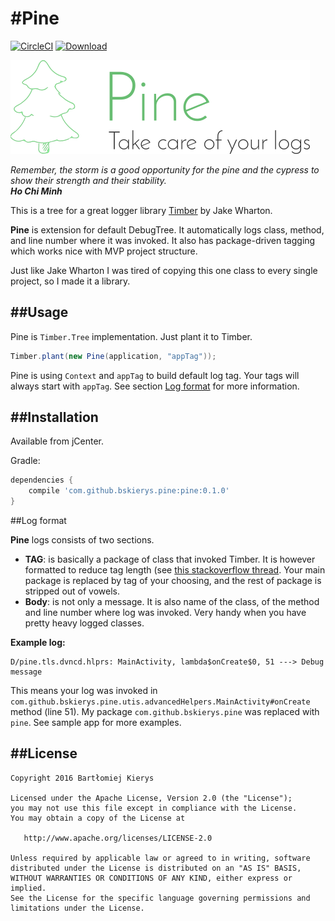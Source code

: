 #Pine
=====================
[![CircleCI](https://circleci.com/gh/bskierys/Pine/tree/master.svg?style=svg)](https://circleci.com/gh/bskierys/Pine/tree/master)
[ ![Download](https://api.bintray.com/packages/bskierys/Maven/Pine/images/download.svg) ](https://bintray.com/bskierys/Maven/Pine/_latestVersion)

![Pine logo](https://github.com/bskierys/Pine/blob/master/pine-sample/design/github-logo.png)

_Remember, the storm is a good opportunity for the pine and the cypress to show their strength and their stability._   
_**Ho Chi Minh**_


This is a tree for a great logger library [Timber](https://github.com/JakeWharton/timber) by Jake Wharton.

**Pine** is extension for default DebugTree. It automatically logs class, method, and line number where it was invoked. It also has package-driven tagging which works nice with MVP project structure.

Just like Jake Wharton I was tired of copying this one class to every single project, so I made it a library.

##Usage
----------------------
Pine is `Timber.Tree` implementation. Just plant it to Timber.

```java
Timber.plant(new Pine(application, "appTag"));
```
Pine is using `Context` and `appTag` to build default log tag. Your tags will always start with `appTag`. See section [Log format](#log-format) for more information.

##Installation
----

Available from jCenter.

Gradle:

```groovy
dependencies {
    compile 'com.github.bskierys.pine:pine:0.1.0'
}
```

##Log format

**Pine** logs consists of two sections. 

 * **TAG**: is basically a package of class that invoked Timber. It is however formatted to reduce tag length (see [this stackoverflow thread](http://stackoverflow.com/questions/28168622/the-logging-tag-can-be-at-most-23-characters). Your main package is replaced by tag of your choosing, and the rest of package is stripped out of vowels. 
 * **Body**: is not only a message. It is also name of the class, of the method and line number where log was invoked. Very handy when you have pretty heavy logged classes.
 
**Example log:**
```
D/pine.tls.dvncd.hlprs: MainActivity, lambda$onCreate$0, 51 ---> Debug message
```
This means your log was invoked in `com.github.bskierys.pine.utis.advancedHelpers.MainActivity#onCreate` method (line 51). My package `com.github.bskierys.pine` was replaced with `pine`.
See sample app for more examples.

##License
-------

    Copyright 2016 Bartłomiej Kierys

    Licensed under the Apache License, Version 2.0 (the "License");
    you may not use this file except in compliance with the License.
    You may obtain a copy of the License at

       http://www.apache.org/licenses/LICENSE-2.0

    Unless required by applicable law or agreed to in writing, software
    distributed under the License is distributed on an "AS IS" BASIS,
    WITHOUT WARRANTIES OR CONDITIONS OF ANY KIND, either express or implied.
    See the License for the specific language governing permissions and
    limitations under the License.
